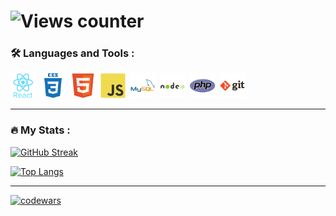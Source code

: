 

<h1>
<img src="https://komarev.com/ghpvc/?username=everseventeen17&style=flat-square&color=brightgreen" alt="Views counter">
</h1>

### :hammer_and_wrench: Languages and Tools :

<div id="stack">
  <img src="https://github.com/devicons/devicon/blob/master/icons/react/react-original-wordmark.svg" title="React" alt="React" width="40" height="40"/>&nbsp;
  <img src="https://github.com/devicons/devicon/blob/master/icons/css3/css3-plain-wordmark.svg"  title="CSS3" alt="CSS" width="40" height="40"/>&nbsp;
  <img src="https://github.com/devicons/devicon/blob/master/icons/html5/html5-original.svg" title="HTML5" alt="HTML" width="40" height="40"/>&nbsp;
  <img src="https://github.com/devicons/devicon/blob/master/icons/javascript/javascript-original.svg" title="JavaScript" alt="JavaScript" width="40" height="40"/>&nbsp;
  <img src="https://github.com/devicons/devicon/blob/master/icons/mysql/mysql-original-wordmark.svg" title="MySQL"  alt="MySQL" width="40" height="40"/>&nbsp;
  <img src="https://github.com/devicons/devicon/blob/master/icons/nodejs/nodejs-original-wordmark.svg" title="NodeJS" alt="NodeJS" width="40" height="40"/>&nbsp;
  <img src="https://github.com/devicons/devicon/blob/master/icons/php/php-original.svg" title="PHP" alt="PHP" width="40" height="40"/>&nbsp;
  <img src="https://github.com/devicons/devicon/blob/master/icons/git/git-original-wordmark.svg" title="Git" **alt="Git" width="40" height="40"/>&nbsp;
</div>

---

### :fire: My Stats :

[![GitHub Streak](https://streak-stats.demolab.com?user=everseventeen17&theme=tokyonight&locale=ru&fire=EB5454)](https://git.io/streak-stats)

[![Top Langs](https://github-readme-stats.vercel.app/api/top-langs/?username=everseventeen17&layout=compact&theme=tokyonight)](https://github.com/anuraghazra/github-readme-stats)

---

[![codewars](https://www.codewars.com/users/everseventeen/badges/large)](https://www.codewars.com/users/everseventeen) 

